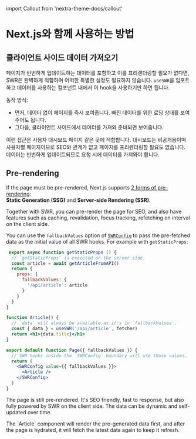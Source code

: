 import Callout from 'nextra-theme-docs/callout'

# Next.js와 함께 사용하는 방법

## 클라이언트 사이드 데이터 가져오기

페이지가 빈번하게 업데이트하는 데이터를 포함하고 이를 프리렌더링할 필요가 없다면, SWR은 완벽하게 적합하며 어떠한 특별한 설정도 필요하지 않습니다. `useSWR`을 임포트하고 데이터를 사용하는 컴포넌트 내에서 이 hook을 사용하기만 하면 됩니다.

동작 방식:

- 먼저, 데이터 없이 페이지를 즉시 보여줍니다. 빠진 데이터를 위한 로딩 상태를 보여주어도 됩니다.
- 그다음, 클라이언트 사이드에서 데이터를 가져와 준비되면 보여줍니다.

이런 접근은 사용자 대시보드 페이지 같은 곳에 적합합니다. 대시보드는 비공개용이며 사용자별 페이지이므로 SEO와 관계가 없고 페이지를 프리렌더링할 필요도 없습니다. 데이터는 빈번하게 업데이트되므로 요청 시에 데이터를 가져와야 합니다.

## Pre-rendering

If the page must be pre-rendered, Next.js supports [2 forms of pre-rendering](https://nextjs.org/docs/basic-features/data-fetching):  
**Static Generation (SSG)** and **Server-side Rendering (SSR)**.

Together with SWR, you can pre-render the page for SEO, and also have features such as caching, revalidation, focus tracking, refetching on interval on the client side.

You can use the `fallbackValues` option of [`SWRConfig`](/docs/global-configuration) to pass the pre-fetched data as the initial value of all SWR hooks. 
For example with `getStaticProps`:

```jsx
 export async function getStaticProps () {
  // `getStaticProps` is executed on the server side.
  const article = await getArticleFromAPI()
  return {
    props: {
      fallbackValues: {
        '/api/article': article
      }
    }
  }
}

function Article() {
  // `data` will always be available as it's in `fallbackValues`.
  const { data } = useSWR('/api/article', fetcher)
  return <h1>{data.title}</h1>
}

export default function Page({ fallbackValues }) {
  // SWR hooks inside the `SWRConfig` boundary will use those values.
  return (
    <SWRConfig value={{ fallbackValues }}>
      <Article />
    </SWRConfig>
  )
}
```

The page is still pre-rendered. It's SEO friendly, fast to response, but also fully powered by SWR on the client side. The data can be dynamic and self-updated over time.

<Callout emoji="💡">
  The `Article` component will render the pre-generated data first, and after the page is hydrated, it will fetch the latest data again to keep it refresh.
</Callout>
